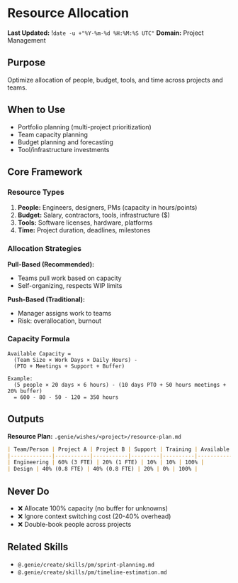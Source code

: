 # Resource Allocation
**Last Updated:** !`date -u +"%Y-%m-%d %H:%M:%S UTC"`
**Domain:** Project Management

## Purpose
Optimize allocation of people, budget, tools, and time across projects and teams.

## When to Use
- Portfolio planning (multi-project prioritization)
- Team capacity planning
- Budget planning and forecasting
- Tool/infrastructure investments

## Core Framework

### Resource Types
1. **People:** Engineers, designers, PMs (capacity in hours/points)
2. **Budget:** Salary, contractors, tools, infrastructure ($)
3. **Tools:** Software licenses, hardware, platforms
4. **Time:** Project duration, deadlines, milestones

### Allocation Strategies
**Pull-Based (Recommended):**
- Teams pull work based on capacity
- Self-organizing, respects WIP limits

**Push-Based (Traditional):**
- Manager assigns work to teams
- Risk: overallocation, burnout

### Capacity Formula
```
Available Capacity =
  (Team Size × Work Days × Daily Hours) -
  (PTO + Meetings + Support + Buffer)

Example:
  (5 people × 20 days × 6 hours) - (10 days PTO + 50 hours meetings + 20% buffer)
  = 600 - 80 - 50 - 120 = 350 hours
```

## Outputs
**Resource Plan:** `.genie/wishes/<project>/resource-plan.md`

```markdown
| Team/Person | Project A | Project B | Support | Training | Available |
|-------------|-----------|-----------|---------|----------|-----------|
| Engineering | 60% (3 FTE) | 20% (1 FTE) | 10% | 10% | 100% |
| Design | 40% (0.8 FTE) | 40% (0.8 FTE) | 20% | 0% | 100% |
```

## Never Do
- ❌ Allocate 100% capacity (no buffer for unknowns)
- ❌ Ignore context switching cost (20-40% overhead)
- ❌ Double-book people across projects

## Related Skills
- `@.genie/create/skills/pm/sprint-planning.md`
- `@.genie/create/skills/pm/timeline-estimation.md`
